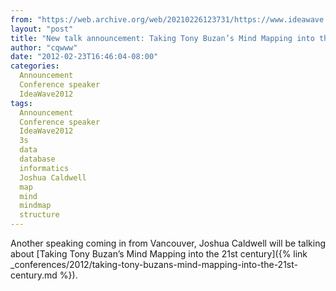 ```yaml
---
from: "https://web.archive.org/web/20210226123731/https://www.ideawave.ca/new-talk-announcement-taking-tony-buzans-mind-mapping-into-the-21st-century/"
layout: "post"
title: "New talk announcement: Taking Tony Buzan’s Mind Mapping into the 21st century"
author: "cqwww"
date: "2012-02-23T16:46:04-08:00"
categories:
  Announcement
  Conference speaker
  IdeaWave2012
tags: 
  Announcement
  Conference speaker
  IdeaWave2012
  3s
  data
  database
  informatics
  Joshua Caldwell
  map
  mind
  mindmap
  structure
---
```


Another speaking coming in from Vancouver, Joshua Caldwell will be talking about [Taking Tony Buzan’s Mind Mapping into the 21st century]({% link _conferences/2012/taking-tony-buzans-mind-mapping-into-the-21st-century.md %}).
